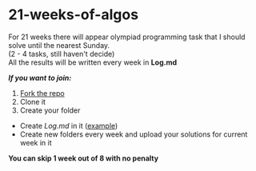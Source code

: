 # 21-weeks-of-algos
For 21 weeks there will appear olympiad programming task that I should solve until the nearest Sunday.  
(2 - 4 tasks, still haven't decide)  
All the results will be written every week in **Log.md**  
  
***If you want to join:***
1. [Fork the repo](https://guides.github.com/activities/forking/)
2. Clone it
3. Create your folder
  * Create *Log.md* in it ([example](https://github.com/pskliff/21-weeks-of-algos/blob/master/pskliff/Log.md))
  * Create new folders every week and upload your solutions for current week in it  
  

**You can skip 1 week out of 8 with no penalty**
  
